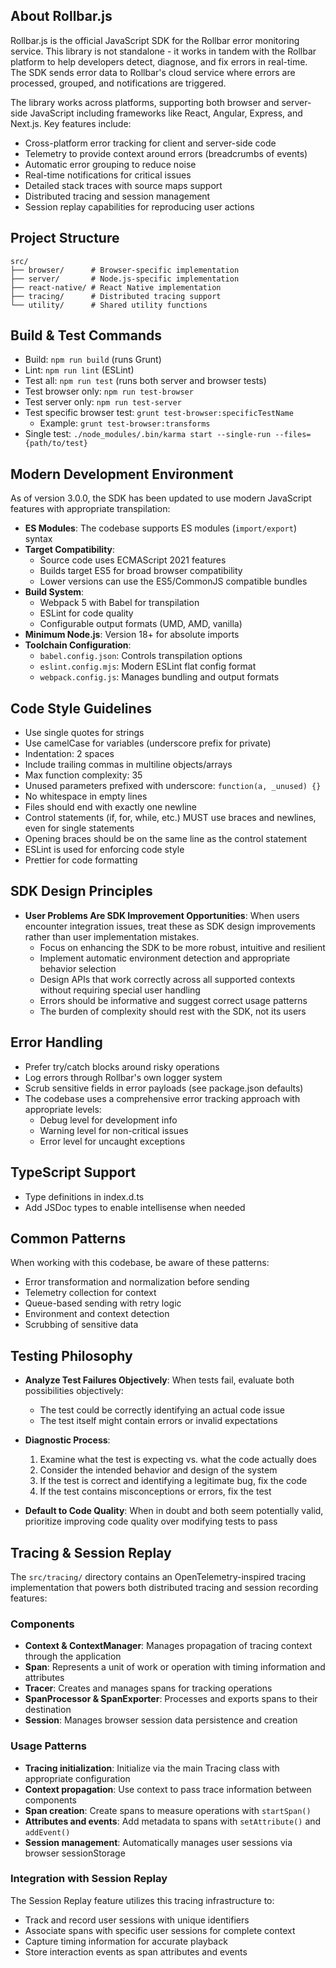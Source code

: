 ## About Rollbar.js

Rollbar.js is the official JavaScript SDK for the Rollbar error monitoring service. This library is not standalone - it works in tandem with the Rollbar platform to help developers detect, diagnose, and fix errors in real-time. The SDK sends error data to Rollbar's cloud service where errors are processed, grouped, and notifications are triggered.

The library works across platforms, supporting both browser and server-side JavaScript including frameworks like React, Angular, Express, and Next.js. Key features include:

- Cross-platform error tracking for client and server-side code
- Telemetry to provide context around errors (breadcrumbs of events)
- Automatic error grouping to reduce noise
- Real-time notifications for critical issues
- Detailed stack traces with source maps support
- Distributed tracing and session management
- Session replay capabilities for reproducing user actions

## Project Structure

```
src/
├── browser/      # Browser-specific implementation
├── server/       # Node.js-specific implementation
├── react-native/ # React Native implementation
├── tracing/      # Distributed tracing support
└── utility/      # Shared utility functions
```

## Build & Test Commands

- Build: `npm run build` (runs Grunt)
- Lint: `npm run lint` (ESLint)
- Test all: `npm run test` (runs both server and browser tests)
- Test browser only: `npm run test-browser`
- Test server only: `npm run test-server`
- Test specific browser test: `grunt test-browser:specificTestName`
  - Example: `grunt test-browser:transforms`
- Single test: `./node_modules/.bin/karma start --single-run --files={path/to/test}`

## Modern Development Environment

As of version 3.0.0, the SDK has been updated to use modern JavaScript features with appropriate transpilation:

- **ES Modules**: The codebase supports ES modules (`import/export`) syntax
- **Target Compatibility**:
  - Source code uses ECMAScript 2021 features
  - Builds target ES5 for broad browser compatibility
  - Lower versions can use the ES5/CommonJS compatible bundles
- **Build System**:
  - Webpack 5 with Babel for transpilation
  - ESLint for code quality
  - Configurable output formats (UMD, AMD, vanilla)
- **Minimum Node.js**: Version 18+ for absolute imports
- **Toolchain Configuration**:
  - `babel.config.json`: Controls transpilation options
  - `eslint.config.mjs`: Modern ESLint flat config format
  - `webpack.config.js`: Manages bundling and output formats

## Code Style Guidelines

- Use single quotes for strings
- Use camelCase for variables (underscore prefix for private)
- Indentation: 2 spaces
- Include trailing commas in multiline objects/arrays
- Max function complexity: 35
- Unused parameters prefixed with underscore: `function(a, _unused) {}`
- No whitespace in empty lines
- Files should end with exactly one newline
- Control statements (if, for, while, etc.) MUST use braces and newlines, even for single statements
- Opening braces should be on the same line as the control statement
- ESLint is used for enforcing code style
- Prettier for code formatting

## SDK Design Principles

- **User Problems Are SDK Improvement Opportunities**: When users encounter integration issues, treat these as SDK design improvements rather than user implementation mistakes.
  - Focus on enhancing the SDK to be more robust, intuitive and resilient
  - Implement automatic environment detection and appropriate behavior selection
  - Design APIs that work correctly across all supported contexts without requiring special user handling
  - Errors should be informative and suggest correct usage patterns
  - The burden of complexity should rest with the SDK, not its users

## Error Handling

- Prefer try/catch blocks around risky operations
- Log errors through Rollbar's own logger system
- Scrub sensitive fields in error payloads (see package.json defaults)
- The codebase uses a comprehensive error tracking approach with appropriate levels:
  - Debug level for development info
  - Warning level for non-critical issues
  - Error level for uncaught exceptions

## TypeScript Support

- Type definitions in index.d.ts
- Add JSDoc types to enable intellisense when needed

## Common Patterns

When working with this codebase, be aware of these patterns:

- Error transformation and normalization before sending
- Telemetry collection for context
- Queue-based sending with retry logic
- Environment and context detection
- Scrubbing of sensitive data

## Testing Philosophy

- **Analyze Test Failures Objectively**: When tests fail, evaluate both possibilities objectively:
  - The test could be correctly identifying an actual code issue
  - The test itself might contain errors or invalid expectations

- **Diagnostic Process**:
  1. Examine what the test is expecting vs. what the code actually does
  2. Consider the intended behavior and design of the system
  3. If the test is correct and identifying a legitimate bug, fix the code
  4. If the test contains misconceptions or errors, fix the test

- **Default to Code Quality**: When in doubt and both seem potentially valid, prioritize improving code quality over modifying tests to pass

## Tracing & Session Replay

The `src/tracing/` directory contains an OpenTelemetry-inspired tracing implementation that powers both distributed tracing and session recording features:

### Components

- **Context & ContextManager**: Manages propagation of tracing context through the application
- **Span**: Represents a unit of work or operation with timing information and attributes
- **Tracer**: Creates and manages spans for tracking operations
- **SpanProcessor & SpanExporter**: Processes and exports spans to their destination
- **Session**: Manages browser session data persistence and creation

### Usage Patterns

- **Tracing initialization**: Initialize via the main Tracing class with appropriate configuration
- **Context propagation**: Use context to pass trace information between components
- **Span creation**: Create spans to measure operations with `startSpan()`
- **Attributes and events**: Add metadata to spans with `setAttribute()` and `addEvent()`
- **Session management**: Automatically manages user sessions via browser sessionStorage

### Integration with Session Replay

The Session Replay feature utilizes this tracing infrastructure to:

- Track and record user sessions with unique identifiers
- Associate spans with specific user sessions for complete context
- Capture timing information for accurate playback
- Store interaction events as span attributes and events
